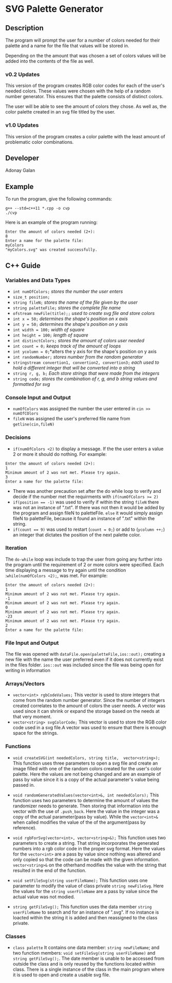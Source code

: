 # SVG Palette Generator

## Description

The program will prompt the user for a number of colors needed for their palette and a name for the file that values will be stored in.

Depending on the the amount that was chosen a set of colors values will be added into the contents of the file as well.

### v0.2 Updates

This version of the program creates RGB color codes for each of the user's needed colors. These values were chosen with the help of a random number generator. This ensures that the palette consists of distinct colors.

The user will be able to see the amount of colors they chose. As well as, the color palette created in an svg file titled by the user.

### v1.0 Updates

This version of the program creates a color palette with the least amount of problematic color combinations.


## Developer

Adonay Galan

## Example

To run the program, give the following commands:

```
g++ --std=c++11 *.cpp -o cvp
./cvp
```

Here is an example of the program running:

```
Enter the amount of colors needed (2+): 
8
Enter a name for the palette file: 
myColors
"myColors.svg" was created successfully.
```

## C++ Guide

### Variables and Data Types

* `int numOfColors;` *stores the number the user enters*
* `size_t position;` 
* `string fileN;` *stores the name of the file given by the user*
* `string paletteFile;` *stores the complete file name*
* `ofstream newFile(title);;` *used to create svg file and store colors*
* `int x = 50;` *determines the shape's position on x axis*
* `int y = 50;` *determines the shape's position on y axis*
* `int width = 100;` *width of square*
* `int height = 100;` *length of square*
* `int distinctColors;` *stores the amount of colors user needed*
* `int count = 0;` *keeps track of the amount of loops*
* `int ycolumn = 0;`*alters the y axis for the shape's position on y axis
* `int randomNumber;` *stores number from the random generator* 
* `stringstream convertion1, convertion2, convertion3;` *each used to hold a different integer that will be converted into a string*
* `string r, g, b;` *Each store strings that were made from the integers*
* `string code;` *stores the combination of r, g, and b string values and formatted for svg* 

### Console Input and Output
* `numOfColors` was assigned the number the user entered in `cin >> numOfCOlors`
* `fileN` was assigned the user's preferred file name from `getline(cin,fileN)`

### Decisions

* `if(numOfColors <2)` to display a message. If the the user enters a value 2 or more it should do nothing.
For example:
```
Enter the amount of colors needed (2+): 
1
Minimum amount of 2 was not met. Please try again.
3
Enter a name for the palette file:

```
*  There was another precaution set after the do while loop to verify and decide if the number met the requirments with `if(numOfColors >= 2)`
* `if(position == -1)` was used to verify if within the string `fileN` there
was not an instance of ".txt". If there was not then it would be added by the program and assign fileN to paletteFile. 
`else` it would simply assign fileN to paletteFile, because it found an instance of ".txt" within the string.
* `if(count == 9)` was used to restart (`count = 0;`) or add to (`ycolumn ++;`) an integer that dictates the position of the next palette color.

### Iteration

The `do-while` loop was include to trap the user from going any further into the program until the requirement of 2 or more colors were specified. Each time displaying a message to try again until  the condition :`while(numOfColors <2);`, was met.
For example:
```
Enter the amount of colors needed (2+): 
1
Minimum amount of 2 was not met. Please try again.
-1
Minimum amount of 2 was not met. Please try again.
0
Minimum amount of 2 was not met. Please try again.
-23
Minimum amount of 2 was not met. Please try again.
2
Enter a name for the palette file:

```


### File Input and Output

The file was opened with `dataFile.open(paletteFile,ios::out);` creating a new file with the name the user preferred even if it does not currently exist in the files folder. `ios::out` was included since the file was being open for writing in information

### Arrays/Vectors

* `vector<int> rgbCodeValues;` This vector is used to store integers that come from the random number generator. Since the number of integers created correlates to the amount of colors the user needs. A vector was used since it can shrink or expand the storage based on the needs at that very moment.
* `vector<string> svgColorCode;` This vector is used to store the RGB color code used in a svg file.A vector was used to ensure that there is enough space for the strings.

### Functions

* `void createSVG(int neededColors, string title, 
     vector<string>);` This function uses three parameters to open a svg file and create an image filled with one of the random colors created for the user's color palette. Here the values are not being changed and are an example of pass by value since it is a copy of the actual parameter's value being passed in.

* `void randomGeneratedValues(vector<int>&, int neededColors);` This function uses two parameters to determine the amount of values the randomizer needs to generate. Then storing that information into the vector with the use of `.push_back`. Here the value in the integer was a copy of the actual parameter(pass by value). While the `vector<int>&` when called modifies the value of the of the argument(pass by reference).

* `void rgbForSvg(vector<int>, vector<string>&);` This function uses two parameters to create a string. That string incorporates the generated numbers into a rgb color code in the proper svg format. Here the values for the `vector<int>` are a pass by value since nothing was altered and only copied so that the code can be made with the given information. `vector<string>&`  on the otherhand modifies the value with the string that resulted in the end of the function.

* `void setFileSvg(string userFileName);` This function uses one parameter to modify the value of class private `string newFileSvg`. Here the values for the `string userFileName` are a pass by value since the actual value was not modied.

* `string getFileSvg();` This function uses the data member `string userFileName` to search and for an instance of ".svg". If no instance is loacted within the string it is added and then reassigned to the class private. 

### Classes

* `class palette` It contains one data member: `string newFileName`; and two function members: `void setFileSvg(string userFileName)` and `string getFileSvg();`. The date member is unable to be accessed from outside the class and is only reused by the functions located within class. There is a single instance of the class in the main program where it is used to open and create a usable svg file.

